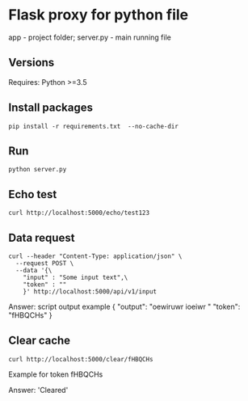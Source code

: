# Flask proxy for python file
app - project folder;
server.py - main running file

## Versions
Requires: Python >=3.5

## Install packages
```console
pip install -r requirements.txt  --no-cache-dir
```

## Run
```console
python server.py
```

## Echo test
```console
curl http://localhost:5000/echo/test123
```

## Data request
```console
curl --header "Content-Type: application/json" \
  --request POST \
  --data '{\
	"input" : "Some input text",\
	"token" : ""
	}' http://localhost:5000/api/v1/input
```
Answer: script output example
{
	"output": "oewiruwr ioeiwr "
	"token": "fHBQCHs"
}


## Clear cache
```console
curl http://localhost:5000/clear/fHBQCHs
```
Example for token fHBQCHs

Answer: 'Cleared'